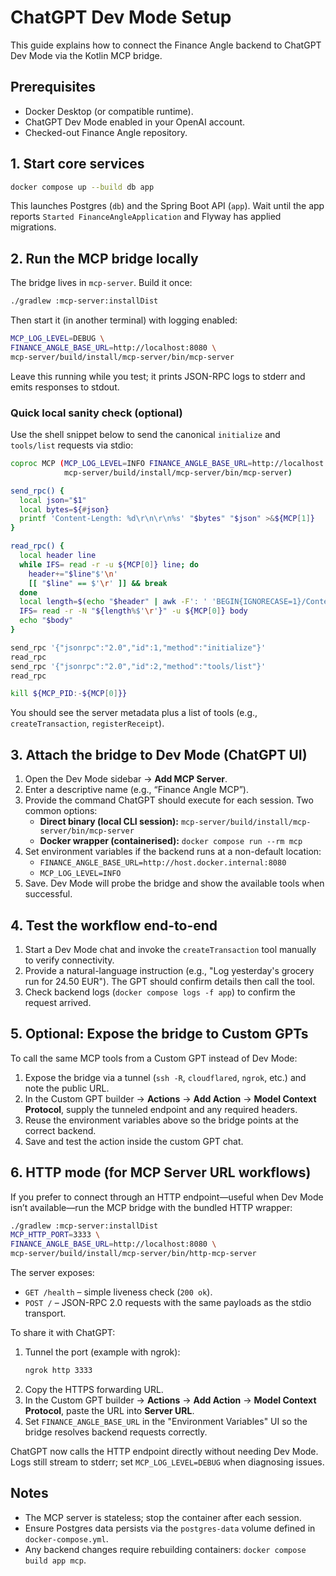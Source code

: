 # ChatGPT Dev Mode Setup

This guide explains how to connect the Finance Angle backend to ChatGPT Dev Mode via the Kotlin MCP bridge.

## Prerequisites
- Docker Desktop (or compatible runtime).
- ChatGPT Dev Mode enabled in your OpenAI account.
- Checked-out Finance Angle repository.

## 1. Start core services
```bash
docker compose up --build db app
```
This launches Postgres (`db`) and the Spring Boot API (`app`). Wait until the app reports `Started FinanceAngleApplication` and Flyway has applied migrations.

## 2. Run the MCP bridge locally
The bridge lives in `mcp-server`. Build it once:
```bash
./gradlew :mcp-server:installDist
```
Then start it (in another terminal) with logging enabled:
```bash
MCP_LOG_LEVEL=DEBUG \
FINANCE_ANGLE_BASE_URL=http://localhost:8080 \
mcp-server/build/install/mcp-server/bin/mcp-server
```
Leave this running while you test; it prints JSON-RPC logs to stderr and emits responses to stdout.

### Quick local sanity check (optional)
Use the shell snippet below to send the canonical `initialize` and `tools/list` requests via stdio:
```bash
coproc MCP (MCP_LOG_LEVEL=INFO FINANCE_ANGLE_BASE_URL=http://localhost:8080 \
            mcp-server/build/install/mcp-server/bin/mcp-server)

send_rpc() {
  local json="$1"
  local bytes=${#json}
  printf 'Content-Length: %d\r\n\r\n%s' "$bytes" "$json" >&${MCP[1]}
}

read_rpc() {
  local header line
  while IFS= read -r -u ${MCP[0]} line; do
    header+="$line"$'\n'
    [[ "$line" == $'\r' ]] && break
  done
  local length=$(echo "$header" | awk -F': ' 'BEGIN{IGNORECASE=1}/Content-Length/{print $2}')
  IFS= read -r -N "${length%$'\r'}" -u ${MCP[0]} body
  echo "$body"
}

send_rpc '{"jsonrpc":"2.0","id":1,"method":"initialize"}'
read_rpc
send_rpc '{"jsonrpc":"2.0","id":2,"method":"tools/list"}'
read_rpc

kill ${MCP_PID:-${MCP[0]}}
```
You should see the server metadata plus a list of tools (e.g., `createTransaction`, `registerReceipt`).

## 3. Attach the bridge to Dev Mode (ChatGPT UI)
1. Open the Dev Mode sidebar → **Add MCP Server**.
2. Enter a descriptive name (e.g., “Finance Angle MCP”).
3. Provide the command ChatGPT should execute for each session. Two common options:
   - **Direct binary (local CLI session):** `mcp-server/build/install/mcp-server/bin/mcp-server`
   - **Docker wrapper (containerised):** `docker compose run --rm mcp`
4. Set environment variables if the backend runs at a non-default location:
   - `FINANCE_ANGLE_BASE_URL=http://host.docker.internal:8080`
   - `MCP_LOG_LEVEL=INFO`
5. Save. Dev Mode will probe the bridge and show the available tools when successful.

## 4. Test the workflow end-to-end
1. Start a Dev Mode chat and invoke the `createTransaction` tool manually to verify connectivity.
2. Provide a natural-language instruction (e.g., "Log yesterday's grocery run for 24.50 EUR"). The GPT should confirm details then call the tool.
3. Check backend logs (`docker compose logs -f app`) to confirm the request arrived.

## 5. Optional: Expose the bridge to Custom GPTs
To call the same MCP tools from a Custom GPT instead of Dev Mode:
1. Expose the bridge via a tunnel (`ssh -R`, `cloudflared`, `ngrok`, etc.) and note the public URL.
2. In the Custom GPT builder → **Actions** → **Add Action** → **Model Context Protocol**, supply the tunneled endpoint and any required headers.
3. Reuse the environment variables above so the bridge points at the correct backend.
4. Save and test the action inside the custom GPT chat.

## 6. HTTP mode (for MCP Server URL workflows)
If you prefer to connect through an HTTP endpoint—useful when Dev Mode isn’t available—run the MCP bridge with the bundled HTTP wrapper:

```bash
./gradlew :mcp-server:installDist
MCP_HTTP_PORT=3333 \
FINANCE_ANGLE_BASE_URL=http://localhost:8080 \
mcp-server/build/install/mcp-server/bin/http-mcp-server
```

The server exposes:
- `GET /health` – simple liveness check (`200 ok`).
- `POST /` – JSON-RPC 2.0 requests with the same payloads as the stdio transport.

To share it with ChatGPT:
1. Tunnel the port (example with ngrok):
   ```bash
   ngrok http 3333
   ```
2. Copy the HTTPS forwarding URL.
3. In the Custom GPT builder → **Actions** → **Add Action** → **Model Context Protocol**, paste the URL into **Server URL**.
4. Set `FINANCE_ANGLE_BASE_URL` in the "Environment Variables" UI so the bridge resolves backend requests correctly.

ChatGPT now calls the HTTP endpoint directly without needing Dev Mode. Logs still stream to stderr; set `MCP_LOG_LEVEL=DEBUG` when diagnosing issues.

## Notes
- The MCP server is stateless; stop the container after each session.
- Ensure Postgres data persists via the `postgres-data` volume defined in `docker-compose.yml`.
- Any backend changes require rebuilding containers: `docker compose build app mcp`.
